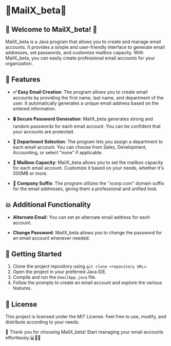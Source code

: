 # 💌MailX_beta💌

## 👋 Welcome to MailX_beta! :email:

MailX_beta is a Java program that allows you to create and manage email accounts. It provides a simple and user-friendly interface to generate email addresses, set passwords, and customize mailbox capacity. With MailX_beta, you can easily create professional email accounts for your organization.

## 📝 Features

- **✅ Easy Email Creation**: The program allows you to create email accounts by providing the first name, last name, and department of the user. It automatically generates a unique email address based on the entered information.

- **🔒 Secure Password Generation**: MailX_beta generates strong and random passwords for each email account. You can be confident that your accounts are protected.

- **💼 Department Selection**: The program lets you assign a department to each email account. You can choose from Sales, Development, Accounting, or select "none" if applicable.

- **📨 Mailbox Capacity**: MailX_beta allows you to set the mailbox capacity for each email account. Customize it based on your needs, whether it's 500MB or more.

- **🏢 Company Suffix**: The program utilizes the "xcorp.com" domain suffix for the email addresses, giving them a professional and unified look.

## 💥 Additional Functionality

- **Alternate Email**: You can set an alternate email address for each account.

- **Change Password**: MailX_beta allows you to change the password for an email account whenever needed.

## 🚀 Getting Started

1. Clone the project repository using `git clone <repository URL>`.
2. Open the project in your preferred Java IDE.
3. Compile and run the `EmailApp.java` file.
4. Follow the prompts to create an email account and explore the various features.

## 📜 License

This project is licensed under the MIT License. Feel free to use, modify, and distribute according to your needs.

 🙌 Thank you for choosing MailX_beta! Start managing your email accounts effortlessly.💻💼💬

